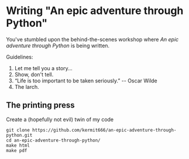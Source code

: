 Writing "An epic adventure through Python"
===========================================

You've stumbled upon the behind-the-scenes workshop where *An epic adventure 
through Python* is being written.

Guidelines:

 1. Let me tell you a story...
 2. Show, don't tell.
 3. “Life is too important to be taken seriously.” -- Oscar Wilde
 4. The larch.

The printing press
------------------

Create a (hopefully not evil) twin of my code

    git clone https://github.com/kermit666/an-epic-adventure-through-python.git
    cd an-epic-adventure-through-python/
    make html
    make pdf
